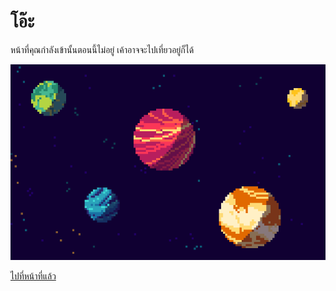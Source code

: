 <h1>โอ๊ะ</h1>

หน้าที่คุณกำลังเข้านั้นตอนนี้ไม่อยู่ เค้าอาจจะไปเที่ยวอยู่ก็ได้

![](img/space.gif)

<a href="javascript:history.back()">ไปที่หน้าที่แล้ว</a>
